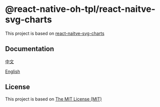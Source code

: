 # @react-native-oh-tpl/react-naitve-svg-charts

This project is based on [react-naitve-svg-charts](https://github.com/JesperLekland/react-native-svg-charts)

## Documentation

[中文](https://gitee.com/react-native-oh-library/usage-docs/blob/master/zh-cn/react-native-svg-charts.md)

[English](https://gitee.com/react-native-oh-library/usage-docs/blob/master/en/react-native-svg-charts.md)

## License

This project is based on [The MIT License (MIT)](https://github.com/hectahertz/react-native-svg-charts/blob/master/LICENSE)